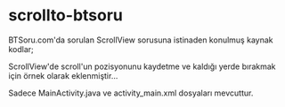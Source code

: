 # scrollto-btsoru
BTSoru.com'da sorulan ScrollView sorusuna istinaden konulmuş kaynak kodlar;

ScrollView'de scroll'un pozisyonunu kaydetme ve kaldığı yerde bırakmak için örnek olarak eklenmiştir...

Sadece MainActivity.java ve activity_main.xml dosyaları mevcuttur. 
